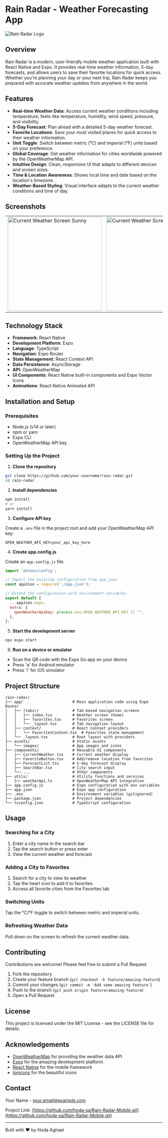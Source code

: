 # Rain Radar - Weather Forecasting App

![Rain Radar Logo](/assets/images/logo.png)

## Overview

Rain Radar is a modern, user-friendly mobile weather application built with React Native and Expo. It provides real-time weather information, 5-day forecasts, and allows users to save their favorite locations for quick access. Whether you're planning your day or your next trip, Rain Radar keeps you prepared with accurate weather updates from anywhere in the world.

## Features

- **Real-time Weather Data**: Access current weather conditions including temperature, feels-like temperature, humidity, wind speed, pressure, and visibility.
- **5-Day Forecast**: Plan ahead with a detailed 5-day weather forecast.
- **Favorite Locations**: Save your most visited places for quick access to their weather information.
- **Unit Toggle**: Switch between metric (°C) and imperial (°F) units based on your preference.
- **Global Coverage**: Get weather information for cities worldwide powered by the OpenWeatherMap API.
- **Intuitive Design**: Clean, responsive UI that adapts to different devices and screen sizes.
- **Time & Location Awareness**: Shows local time and date based on the location's timezone.
- **Weather-Based Styling**: Visual interface adapts to the current weather conditions and time of day.

## Screenshots

<table>
  <tr>
    <td><img src="./assets/images/LA.png" alt="Current Weather Screen Sunny" width="300"/></td>
    <td><img src="./assets/images/Vancouver.png" alt="Current Weather Screen Cloudy" width="300"/></td>
     <td><img src="./assets/images/Favs.png" alt="Favorites Screen" width="300"/></td>
  </tr>
</table>

## Technology Stack

- **Framework**: React Native
- **Development Platform**: Expo
- **Language**: TypeScript
- **Navigation**: Expo Router
- **State Management**: React Context API
- **Data Persistence**: AsyncStorage
- **API**: OpenWeatherMap
- **UI Components**: React Native built-in components and Expo Vector Icons
- **Animations**: React Native Animated API

## Installation and Setup

### Prerequisites

- Node.js (v14 or later)
- npm or yarn
- Expo CLI
- OpenWeatherMap API key

### Setting Up the Project

1. **Clone the repository**

```bash
git clone https://github.com/your-username/rain-radar.git
cd rain-radar
```

2. **Install dependencies**

```bash
npm install
# or
yarn install
```

3. **Configure API key**

Create a `.env` file in the project root and add your OpenWeatherMap API key:

```
OPEN_WEATHER_API_KEY=your_api_key_here
```

4. **Create app.config.js**

Create an `app.config.js` file:

```javascript
import 'dotenv/config';

// Import the existing configuration from app.json
const appJson = require('./app.json');

// Extend the configuration with environment variables
export default {
  ...appJson.expo,
  extra: {
    openWeatherApiKey: process.env.OPEN_WEATHER_API_KEY || "",
  },
};
```

5. **Start the development server**

```bash
npx expo start
```

6. **Run on a device or emulator**

- Scan the QR code with the Expo Go app on your device
- Press 'a' for Android emulator
- Press 'i' for iOS simulator

## Project Structure

```
rain-radar/
├── app/                      # Main application code using Expo Router
│   ├── (tabs)/               # Tab-based navigation screens
│   │   ├── index.tsx         # Weather screen (home)
│   │   ├── favorites.tsx     # Favorites screen
│   │   └── _layout.tsx       # Tab navigation layout
│   ├── context/              # React Context providers
│   │   └── FavoritesContext.tsx  # Favorites state management
│   └── _layout.tsx           # Root layout with providers
├── assets/                   # Static assets
│   └── images/               # App images and icons
├── components/               # Reusable UI components
│   ├── CurrentWeather.tsx    # Current weather display
│   ├── FavoriteButton.tsx    # Add/remove location from favorites
│   ├── ForecastList.tsx      # 5-day forecast display
│   ├── SearchBar.tsx         # City search input
│   └── ...                   # Other components
├── utils/                    # Utility functions and services
│   ├── weatherApi.ts         # OpenWeatherMap API integration
├── app.config.js             # Expo configuration with env variables
├── app.json                  # Expo app configuration
├── .env                      # Environment variables (gitignored)
├── package.json              # Project dependencies
└── tsconfig.json             # TypeScript configuration
```

## Usage

### Searching for a City

1. Enter a city name in the search bar
2. Tap the search button or press enter
3. View the current weather and forecast

### Adding a City to Favorites

1. Search for a city to view its weather
2. Tap the heart icon to add it to favorites
3. Access all favorite cities from the Favorites tab

### Switching Units

Tap the °C/°F toggle to switch between metric and imperial units.

### Refreshing Weather Data

Pull down on the screen to refresh the current weather data.

## Contributing

Contributions are welcome! Please feel free to submit a Pull Request.

1. Fork the repository
2. Create your feature branch (`git checkout -b feature/amazing-feature`)
3. Commit your changes (`git commit -m 'Add some amazing feature'`)
4. Push to the branch (`git push origin feature/amazing-feature`)
5. Open a Pull Request

## License

This project is licensed under the MIT License - see the LICENSE file for details.

## Acknowledgements

- [OpenWeatherMap](https://openweathermap.org/) for providing the weather data API
- [Expo](https://expo.dev/) for the amazing development platform
- [React Native](https://reactnative.dev/) for the mobile framework
- [Ionicons](https://ionic.io/ionicons) for the beautiful icons

## Contact

Your Name - your.email@example.com

Project Link: [https://github.com/hoda-sa/Rain-Radar-Mobile.git](https://github.com/hoda-sa/Rain-Radar-Mobile.git)

---

Built with ❤️ by Hoda Aghaei